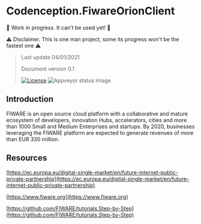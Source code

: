 # Codenception.FiwareOrionClient

🚧 Work in progress. It can't be used yet! 🚧

⚠️ Disclaimer. This is one man project, some its progress won't be the fastest one ⚠️


> Last update 04/01/2021
> 
> Document version 0.1
>
> [![License](https://img.shields.io/badge/License-Apache%202.0-blue.svg)](https://opensource.org/licenses/Apache-2.0)
> ![Appveyor status image](https://ci.appveyor.com/api/projects/status/github/kostasgrevenitis/Codenception.FiwareOrionClient?branch=main&svg=true)

## Introduction

FIWARE is an open source cloud platform with a collaborative and mature ecosystem of developers, innovation Hubs, accelerators, cities and more than 1000 Small and Medium Enterprises and startups. By 2020, businesses leveraging the FIWARE platform are expected to generate revenues of more than EUR 330 million.

## Resources

[https://ec.europa.eu/digital-single-market/en/future-internet-public-private-partnership](https://ec.europa.eu/digital-single-market/en/future-internet-public-private-partnership)

[https://www.fiware.org](https://www.fiware.org)

[https://github.com/FIWARE/tutorials.Step-by-Step](https://github.com/FIWARE/tutorials.Step-by-Step)
